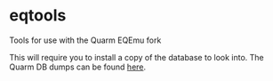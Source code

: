 # eqtools
Tools for use with the Quarm EQEmu fork

This will require you to install a copy of the database to look into. The Quarm DB dumps can be found [here](https://github.com/SecretsOTheP/EQMacEmu/tree/main/utils/sql/database_full).
